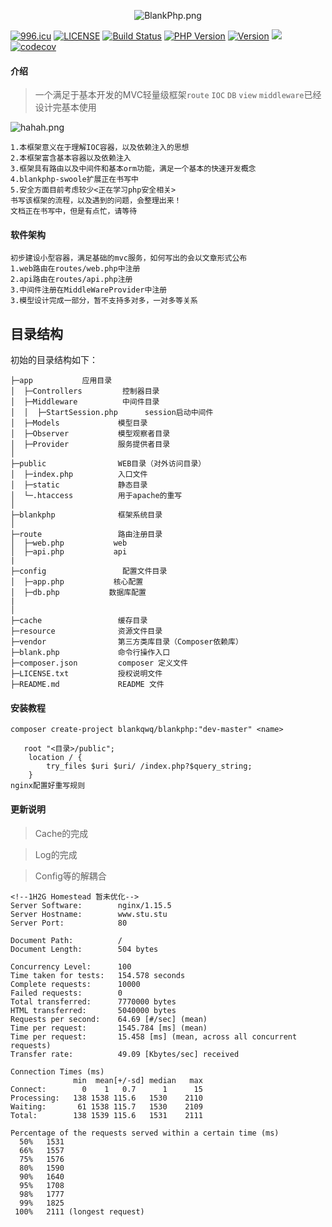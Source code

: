 <p align="center"><img src="https://i.loli.net/2019/04/08/5caaea849eb1f.png" alt="BlankPhp.png" title="BlankPhp.png" /><p>

[![996.icu](https://img.shields.io/badge/link-996.icu-red.svg)](https://996.icu)
[![LICENSE](https://img.shields.io/badge/license-Anti%20996-blue.svg)](https://github.com/996icu/996.ICU/blob/master/LICENSE)
[![Build Status](https://travis-ci.org/blankqwq/BlankPhp.svg?branch=master)](https://travis-ci.org/blankqwq/BlankPhp)
<a href="https://github.com/blankqwq/BlankPhp"><img src="https://img.shields.io/badge/php-7.1%2B-blue.svg" alt="PHP Version"></a>
<a href="https://github.com/blankqwq/BlankPhp/releases"><img src="https://img.shields.io/badge/version-1.0.0-lightgrey.svg" alt="Version"></a>
<a href="https://github.com/blankqwq/BlankPhp"><img src="https://poser.pugx.org/fastd/fastd/license" /></a>
[![codecov](https://codecov.io/gh/blankqwq/BlankPhp/branch/master/graph/badge.svg)](https://codecov.io/gh/blankqwq/BlankPhp)
#### 介绍

> 一个满足于基本开发的MVC轻量级框架`route` `IOC` `DB` `view` `middleware`已经设计完基本使用

![hahah.png](https://i.loli.net/2019/04/08/5cab51b97a61b.png)

    1.本框架意义在于理解IOC容器，以及依赖注入的思想
    2.本框架富含基本容器以及依赖注入
    3.框架具有路由以及中间件和基本orm功能，满足一个基本的快速开发概念
    4.blankphp-swoole扩展正在书写中
    5.安全方面目前考虑较少<正在学习php安全相关>
    书写该框架的流程，以及遇到的问题，会整理出来！
    文档正在书写中，但是有点忙，请等待

#### 软件架构
    初步建设小型容器，满足基础的mvc服务，如何写出的会以文章形式公布
    1.web路由在routes/web.php中注册
    2.api路由在routes/api.php注册
    3.中间件注册在MiddleWareProvider中注册
    3.模型设计完成一部分，暂不支持多对多，一对多等关系

## 目录结构

初始的目录结构如下：

~~~
├─app           应用目录
│  ├─Controllers         控制器目录
│  ├─Middleware          中间件目录
│  │  ├─StartSession.php      session启动中间件
│  ├─Models             模型目录
│  ├─Observer           模型观察者目录
│  ├─Provider           服务提供者目录
│
├─public                WEB目录（对外访问目录）
│  ├─index.php          入口文件
│  ├─static             静态目录
│  └─.htaccess          用于apache的重写
│
├─blankphp              框架系统目录
│
├─route                 路由注册目录
│  ├─web.php           web
│  ├─api.php           api
|
├─config                 配置文件目录
│  ├─app.php           核心配置
│  ├─db.php           数据库配置
|
│
├─cache                 缓存目录
├─resource              资源文件目录
├─vendor                第三方类库目录（Composer依赖库）
├─blank.php             命令行操作入口
├─composer.json         composer 定义文件
├─LICENSE.txt           授权说明文件
├─README.md             README 文件
~~~

#### 安装教程

```
composer create-project blankqwq/blankphp:"dev-master" <name>
```

```nginx
   root "<目录>/public";
    location / {
        try_files $uri $uri/ /index.php?$query_string;
    }
nginx配置好重写规则

```

#### 更新说明
    
> Cache的完成

> Log的完成

> Config等的解耦合
       

       

```ab
<!--1H2G Homestead 暂未优化-->
Server Software:        nginx/1.15.5
Server Hostname:        www.stu.stu
Server Port:            80

Document Path:          /
Document Length:        504 bytes

Concurrency Level:      100
Time taken for tests:   154.578 seconds
Complete requests:      10000
Failed requests:        0
Total transferred:      7770000 bytes
HTML transferred:       5040000 bytes
Requests per second:    64.69 [#/sec] (mean)
Time per request:       1545.784 [ms] (mean)
Time per request:       15.458 [ms] (mean, across all concurrent requests)
Transfer rate:          49.09 [Kbytes/sec] received

Connection Times (ms)
              min  mean[+/-sd] median   max
Connect:        0    1   0.7      1      15
Processing:   138 1538 115.6   1530    2110
Waiting:       61 1538 115.7   1530    2109
Total:        138 1539 115.6   1531    2111

Percentage of the requests served within a certain time (ms)
  50%   1531
  66%   1557
  75%   1576
  80%   1590
  90%   1640
  95%   1708
  98%   1777
  99%   1825
 100%   2111 (longest request)
```